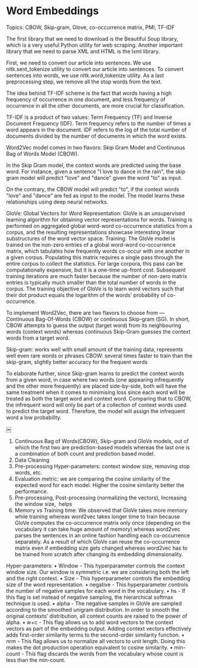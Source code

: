 # Word Embeddings

Topics: CBOW, Skip-gram, Glove, co-occurrence matrix, PMI, TF-IDF

The first library that we need to download is the Beautiful Soup library, which is a very useful Python utility for web scraping. Another important library that we need to parse XML and HTML is the lxml library.

First, we need to convert our article into sentences. We use nltk.sent_tokenize utility to convert our article into sentences. To convert sentences into words, we use nltk.word_tokenize utility. As a last preprocessing step, we remove all the stop words from the text.

 The idea behind TF-IDF scheme is the fact that words having a high frequency of occurrence in one document, and less frequency of occurrence in all the other documents, are more crucial for classification.

TF-IDF is a product of two values: Term Frequency (TF) and Inverse Document Frequency (IDF). Term frequency refers to the number of times a word appears in the document. IDF refers to the log of the total number of documents divided by the number of documents in which the word exists.

Word2Vec model comes in two flavors: Skip Gram Model and Continuous Bag of Words Model (CBOW).

In the Skip Gram model, the context words are predicted using the base word. For instance, given a sentence "I love to dance in the rain", the skip gram model will predict "love" and "dance" given the word "to" as input.

On the contrary, the CBOW model will predict "to", if the context words "love" and "dance" are fed as input to the model. The model learns these relationships using deep neural networks.


GloVe: Global Vectors for Word Representation: GloVe is an unsupervised learning algorithm for obtaining vector representations for words. Training is performed on aggregated global word-word co-occurrence statistics from a corpus, and the resulting representations showcase interesting linear substructures of the word vector space.
Training: The GloVe model is trained on the non-zero entries of a global word-word co-occurrence matrix, which tabulates how frequently words co-occur with one another in a given corpus. Populating this matrix requires a single pass through the entire corpus to collect the statistics. For large corpora, this pass can be computationally expensive, but it is a one-time up-front cost. Subsequent training iterations are much faster because the number of non-zero matrix entries is typically much smaller than the total number of words in the corpus. The training objective of GloVe is to learn word vectors such that their dot product equals the logarithm of the words' probability of co-occurrence.

To implement Word2Vec, there are two flavors to choose from — Continuous Bag-Of-Words (CBOW) or continuous Skip-gram (SG). In short, CBOW attempts to guess the output (target word) from its neighbouring words (context words) whereas continuous Skip-Gram guesses the context words from a target word.

Skip-gram: works well with small amount of the training data, represents well even rare words or phrases
CBOW: several times faster to train than the skip-gram, slightly better accuracy for the frequent words

To elaborate further, since Skip-gram learns to predict the context words from a given word, in case where two words (one appearing infrequently and the other more frequently) are placed side-by-side, both will have the same treatment when it comes to minimising loss since each word will be treated as both the target word and context word. Comparing that to CBOW, the infrequent word will only be part of a collection of context words used to predict the target word. Therefore, the model will assign the infrequent word a low probability.

￼

1. Continuous Bag of Words(CBOW), Skip-gram and GloVe models, out of which the first two are prediction-based models whereas the last one is a combination of both count and prediction based model. 
2. Data Cleaning 
3. Pre-processing Hyper-parameters: context window size, removing stop words, etc. 
4. Evaluation metric: we are comparing the cosine similarity of the 
expected word for each model. Higher the cosine similarity better the performance.
5. Pre-processing, Post-processing (normalizing the vectors), Increasing the window size,  helps 
6. Memory vs Training time: We observed that GloVe takes more memory while training whereas word2vec takes longer time to train because GloVe computes the co-occurrence matrix only once (depending on the vocabulary it can take huge amount of memory) whereas word2vec parses the sentences in an online fashion handling each co-occurrence separately. As a result of which GloVe can reuse the co-occurrence matrix even if embedding size gets changed whereas word2vec has to be trained from scratch after changing its embedding dimensionality. 

Hyper-parameters:
• Window - This hyperparameter controls the context window size. Our window is symmetric
i.e. we are considering both the left and the right context.
• Size - This hyperparameter controls the embedding size of the word representation.
• negative - This hyperparameter controls the number of negative samples for each word in
the vocabulary.
• hs - If this flag is set instead of negative sampling, the hierarchical softmax technique is used.
• alpha - The negative samples in GloVe are sampled according to the smoothed unigram
distribution. In order to smooth the original contexts’ distribution, all context counts are
raised to the power of alpha.
• w+c - This flag allows us to add word vectors to the context vectors as part of the embedding
output. Adding context vectors effectively adds first-order similarity terms to the second-order similarity function.
• nrm - This flag allows us to normalize all vectors to unit length. Doing this makes the dot
production operation equivalent to cosine similarity.
• min-count - This flag discards the words from the vocabulary whose count is less than the
min-count.
